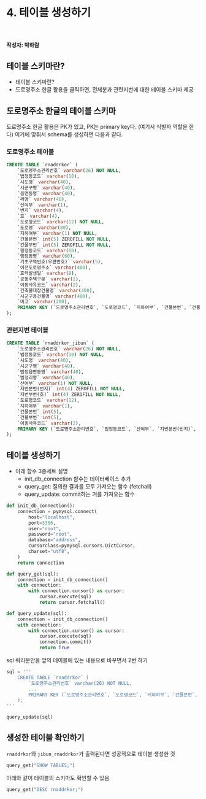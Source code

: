 # 4. 테이블 생성하기

<br>

#### 작성자: 박하람

## 테이블 스키마란?

- 테이블 스키마란?
- 도로명주소 한글 활용을 클릭하면, 전체분과 관련지번에 대한 테이블 스키마 제공

## 도로명주소 한글의 테이블 스키마

도로명주소 한글 활용은 PK가 있고, PK는 primary key다. (여기서 식별자 역할을 한다)
이거에 맞춰서 schema를 생성하면 다음과 같다.

### 도로명주소 테이블

```sql
CREATE TABLE `rnaddrkor` (
    `도로명주소관리번호` varchar(26) NOT NULL,
    `법정동코드` varchar(10),
    `시도명` varchar(40),
    `시군구명` varchar(40),
    `읍면동명` varchar(40),
    `리명` varchar(40),
    `산여부` varchar(1),
    `번지` varchar(4),
    `호` varchar(4),
    `도로명코드` varchar(12) NOT NULL,
    `도로명` varchar(80),
    `지하여부` varchar(1) NOT NULL,
    `건물본번` int(5) ZEROFILL NOT NULL,
    `건물부번` int(5) ZEROFILL NOT NULL,
    `행정동코드` varchar(60),
    `행정동명` varchar(60),
    `기초구역번호(우편번호)` varchar(5),
    `이전도로명주소` varchar(400),
    `효력발생일` varchar(8),
    `공동주택구분` varchar(1),
    `이동사유코드` varchar(2),
    `건축물대장건물명` varchar(400),
    `시군구용건물명` varchar(400),
    `비고` varchar(200),
    PRIMARY KEY (`도로명주소관리번호`, `도로명코드`, `지하여부`, `건물본번`, `건물부번`)
);
```

### 관련지번 테이블

```sql
CREATE TABLE `rnaddrkor_jibun` (
    `도로명주소관리번호` varchar(26) NOT NULL,
    `법정동코드` varchar(10) NOT NULL,
    `시도명` varchar(40),
    `시군구명` varchar(40),
    `법정읍면동명` varchar(40),
    `법정리명` varchar(40),
    `산여부` varchar(1) NOT NULL,
    `지번본번(번지)` int(4) ZEROFILL NOT NULL,
    `지번부번(호)` int(4) ZEROFILL NOT NULL,
    `도로명코드` varchar(12),
    `지하여부` varchar(1),
    `건물본번` int(5),
    `건물부번` int(5),
    `이동사유코드` varchar(2),
    PRIMARY KEY (`도로명주소관리번호`, `법정동코드`, `산여부`, `지번본번(번지)`, `지번부번(호)`)
);
```

## 테이블 생성하기

- 아래 함수 3종세트 설명
  - init_db_connection 함수는 데이터베이스 추가
  - query_get: 질의한 결과를 모두 가져오는 함수 (fetchall)
  - query_update: commit하는 거를 가져오는 함수

```py
def init_db_connection():
    connection = pymysql.connect(
        host="localhost",
        port=3306,
        user="root",
        password="root",
        database="address",
        cursorclass=pymysql.cursors.DictCursor,
        charset="utf8",
    )
    return connection

def query_get(sql):
    connection = init_db_connection()
    with connection:
        with connection.cursor() as cursor:
            cursor.execute(sql)
            return cursor.fetchall()

def query_update(sql):
    connection = init_db_connection()
    with connection:
        with connection.cursor() as cursor:
            cursor.execute(sql)
            connection.commit()
            return True
```

sql 쿼리문안을 앞의 테이블에 있는 내용으로 바꾸면서 2번 하기

```py
sql = '''
    CREATE TABLE `rnaddrkor` (
        `도로명주소관리번호` varchar(26) NOT NULL,
        ...
        PRIMARY KEY (`도로명주소관리번호`, `도로명코드`, `지하여부`, `건물본번`, `건물부번`)
    );
'''

query_update(sql)
```

## 생성한 테이블 확인하기

`rnaddrkor`와 `jibun_rnaddrkor`가 출력된다면 성공적으로 테이블 생성한 것

```py
query_get("SHOW TABLES;")
```

아래와 같이 테이블의 스키마도 확인할 수 있음

```py
query_get("DESC rnaddrkor;")
```
